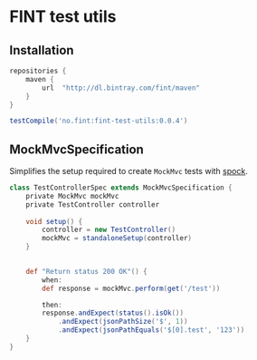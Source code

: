 # FINT test utils

## Installation
```groovy
repositories {
    maven {
        url  "http://dl.bintray.com/fint/maven" 
    }
}

testCompile('no.fint:fint-test-utils:0.0.4')
```

## MockMvcSpecification

Simplifies the setup required to create `MockMvc` tests with [spock](http://spockframework.org/).

```groovy
class TestControllerSpec extends MockMvcSpecification {
    private MockMvc mockMvc
    private TestController controller
 
    void setup() {
        controller = new TestController()
        mockMvc = standaloneSetup(controller)
    }
 

    def "Return status 200 OK"() {
        when:
        def response = mockMvc.perform(get('/test'))

        then:
        response.andExpect(status().isOk())
            .andExpect(jsonPathSize('$', 1))
            .andExpect(jsonPathEquals('$[0].test', '123'))
    }
}
```
